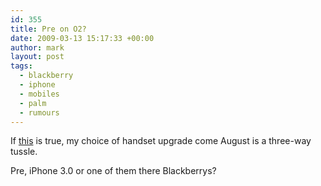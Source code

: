 ```yaml
---
id: 355
title: Pre on O2?
date: 2009-03-13 15:17:33 +00:00
author: mark
layout: post
tags:
  - blackberry
  - iphone
  - mobiles
  - palm
  - rumours
---
```

If [this](http://www.reghardware.co.uk/2009/03/12/o2_pre_exclusivity_claim/) is true, my choice of handset upgrade come August is a three-way tussle.

Pre, iPhone 3.0 or one of them there Blackberrys?
